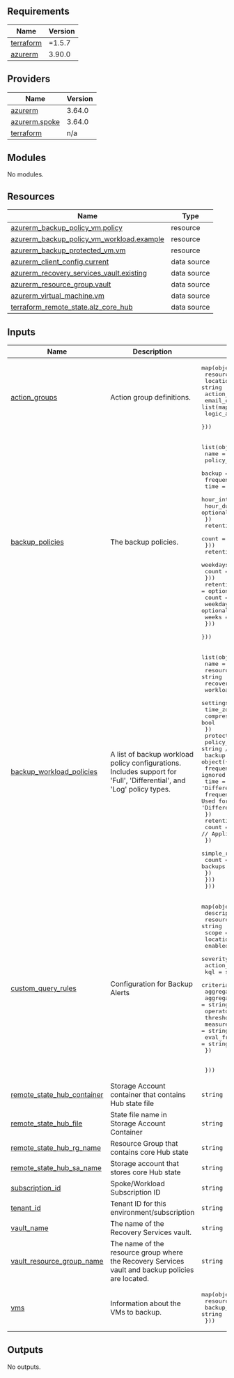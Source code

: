 <!-- BEGIN_TF_DOCS -->

## Requirements

| Name                                                                     | Version |
| ------------------------------------------------------------------------ | ------- |
| <a name="requirement_terraform"></a> [terraform](#requirement_terraform) | =1.5.7  |
| <a name="requirement_azurerm"></a> [azurerm](#requirement_azurerm)       | 3.90.0  |

## Providers

| Name                                                                           | Version |
| ------------------------------------------------------------------------------ | ------- |
| <a name="provider_azurerm"></a> [azurerm](#provider_azurerm)                   | 3.64.0  |
| <a name="provider_azurerm.spoke"></a> [azurerm.spoke](#provider_azurerm.spoke) | 3.64.0  |
| <a name="provider_terraform"></a> [terraform](#provider_terraform)             | n/a     |

## Modules

No modules.

## Resources

| Name                                                                                                                                                   | Type        |
| ------------------------------------------------------------------------------------------------------------------------------------------------------ | ----------- |
| [azurerm_backup_policy_vm.policy](https://registry.terraform.io/providers/hashicorp/azurerm/3.90.0/docs/resources/backup_policy_vm)                    | resource    |
| [azurerm_backup_policy_vm_workload.example](https://registry.terraform.io/providers/hashicorp/azurerm/3.90.0/docs/resources/backup_policy_vm_workload) | resource    |
| [azurerm_backup_protected_vm.vm](https://registry.terraform.io/providers/hashicorp/azurerm/3.90.0/docs/resources/backup_protected_vm)                  | resource    |
| [azurerm_client_config.current](https://registry.terraform.io/providers/hashicorp/azurerm/3.90.0/docs/data-sources/client_config)                      | data source |
| [azurerm_recovery_services_vault.existing](https://registry.terraform.io/providers/hashicorp/azurerm/3.90.0/docs/data-sources/recovery_services_vault) | data source |
| [azurerm_resource_group.vault](https://registry.terraform.io/providers/hashicorp/azurerm/3.90.0/docs/data-sources/resource_group)                      | data source |
| [azurerm_virtual_machine.vm](https://registry.terraform.io/providers/hashicorp/azurerm/3.90.0/docs/data-sources/virtual_machine)                       | data source |
| [terraform_remote_state.alz_core_hub](https://registry.terraform.io/providers/hashicorp/terraform/latest/docs/data-sources/remote_state)               | data source |

## Inputs

| Name                                                                                                            | Description                                                                                                           | Type                                                                                                                                                                                                                                                                                                                                                                                                                                                                                                                                                                                                                                                                                                                                                                                                                                                           | Default | Required |
| --------------------------------------------------------------------------------------------------------------- | --------------------------------------------------------------------------------------------------------------------- | -------------------------------------------------------------------------------------------------------------------------------------------------------------------------------------------------------------------------------------------------------------------------------------------------------------------------------------------------------------------------------------------------------------------------------------------------------------------------------------------------------------------------------------------------------------------------------------------------------------------------------------------------------------------------------------------------------------------------------------------------------------------------------------------------------------------------------------------------------------- | ------- | :------: |
| <a name="input_action_groups"></a> [action_groups](#input_action_groups)                                        | Action group definitions.                                                                                             | <pre>map(object({<br> resource_group = string<br> location = string<br> action_group_name = string<br> email_config = list(map(string))<br> logic_app_config = list(map(string))<br> }))</pre>                                                                                                                                                                                                                                                                                                                                                                                                                                                                                                                                                                                                                                                                 | `null`  |    no    |
| <a name="input_backup_policies"></a> [backup_policies](#input_backup_policies)                                  | The backup policies.                                                                                                  | <pre>list(object({<br> name = string<br> policy_type = string<br> backup = object({<br> frequency = string<br> time = string<br> hour_interval = optional(string)<br> hour_duration = optional(string)<br> })<br> retention_daily = optional(object({<br> count = number<br> }))<br> retention_weekly = optional(object({<br> weekdays = list(string)<br> count = number<br> }))<br> retention_monthly = optional(object({<br> count = number<br> weekdays = optional(list(string))<br> weeks = optional(list(string))<br> }))<br> }))</pre>                                                                                                                                                                                                                                                                                                                   | `[]`    |    no    |
| <a name="input_backup_workload_policies"></a> [backup_workload_policies](#input_backup_workload_policies)       | A list of backup workload policy configurations. Includes support for 'Full', 'Differential', and 'Log' policy types. | <pre>list(object({<br> name = string<br> resource_group_name = string<br> recovery_vault_name = string<br> workload_type = string<br> settings = object({<br> time_zone = string<br> compression_enabled = bool<br> })<br> protection_policies = list(object({<br> policy_type = string // Can be 'Full', 'Differential', or 'Log'<br> backup = object({<br> frequency = string // Used for 'Full' and 'Differential', ignored for 'Log'<br> time = string // Used for 'Full' and 'Differential', ignored for 'Log'<br> frequency_in_minutes = number // Used for 'Log', should be null or ignored for 'Full' and 'Differential'<br> })<br> retention_daily = object({<br> count = number // Applicable for 'Full' and 'Differential' backups<br> })<br> simple_retention = object({<br> count = number // Used for 'Log' backups<br> })<br> }))<br> }))</pre> | `[]`    |    no    |
| <a name="input_custom_query_rules"></a> [custom_query_rules](#input_custom_query_rules)                         | Configuration for Backup Alerts                                                                                       | <pre>map(object({<br> description = string<br> resource_group = string<br> scope = string<br> location = string<br> enabled = bool<br> severity = number<br> action_group = string<br> kql = string<br> criteria = object({<br> aggregation = string<br> aggregation_granularity = string<br> operator = string<br> threshold = number<br> measure_column = string # not usually needed for "count" aggregation<br> eval_frequency = string<br> })<br><br><br> }))</pre>                                                                                                                                                                                                                                                                                                                                                                                       | `null`  |    no    |
| <a name="input_remote_state_hub_container"></a> [remote_state_hub_container](#input_remote_state_hub_container) | Storage Account container that contains Hub state file                                                                | `string`                                                                                                                                                                                                                                                                                                                                                                                                                                                                                                                                                                                                                                                                                                                                                                                                                                                       | n/a     |   yes    |
| <a name="input_remote_state_hub_file"></a> [remote_state_hub_file](#input_remote_state_hub_file)                | State file name in Storage Account Container                                                                          | `string`                                                                                                                                                                                                                                                                                                                                                                                                                                                                                                                                                                                                                                                                                                                                                                                                                                                       | n/a     |   yes    |
| <a name="input_remote_state_hub_rg_name"></a> [remote_state_hub_rg_name](#input_remote_state_hub_rg_name)       | Resource Group that contains core Hub state                                                                           | `string`                                                                                                                                                                                                                                                                                                                                                                                                                                                                                                                                                                                                                                                                                                                                                                                                                                                       | n/a     |   yes    |
| <a name="input_remote_state_hub_sa_name"></a> [remote_state_hub_sa_name](#input_remote_state_hub_sa_name)       | Storage account that stores core Hub state                                                                            | `string`                                                                                                                                                                                                                                                                                                                                                                                                                                                                                                                                                                                                                                                                                                                                                                                                                                                       | n/a     |   yes    |
| <a name="input_subscription_id"></a> [subscription_id](#input_subscription_id)                                  | Spoke/Workload Subscription ID                                                                                        | `string`                                                                                                                                                                                                                                                                                                                                                                                                                                                                                                                                                                                                                                                                                                                                                                                                                                                       | n/a     |   yes    |
| <a name="input_tenant_id"></a> [tenant_id](#input_tenant_id)                                                    | Tenant ID for this environment/subscription                                                                           | `string`                                                                                                                                                                                                                                                                                                                                                                                                                                                                                                                                                                                                                                                                                                                                                                                                                                                       | n/a     |   yes    |
| <a name="input_vault_name"></a> [vault_name](#input_vault_name)                                                 | The name of the Recovery Services vault.                                                                              | `string`                                                                                                                                                                                                                                                                                                                                                                                                                                                                                                                                                                                                                                                                                                                                                                                                                                                       | n/a     |   yes    |
| <a name="input_vault_resource_group_name"></a> [vault_resource_group_name](#input_vault_resource_group_name)    | The name of the resource group where the Recovery Services vault and backup policies are located.                     | `string`                                                                                                                                                                                                                                                                                                                                                                                                                                                                                                                                                                                                                                                                                                                                                                                                                                                       | n/a     |   yes    |
| <a name="input_vms"></a> [vms](#input_vms)                                                                      | Information about the VMs to backup.                                                                                  | <pre>map(object({<br> resource_group = string<br> backup_policy = string<br> }))</pre>                                                                                                                                                                                                                                                                                                                                                                                                                                                                                                                                                                                                                                                                                                                                                                         | n/a     |   yes    |

## Outputs

No outputs.

<!-- END_TF_DOCS -->
